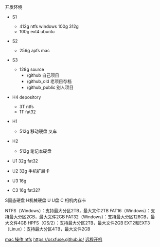 开发环境

* S1 
	+ 412g ntfs windows 100g 312g
	+ 100g ext4 ubuntu 
* S2 
	+ 256g apfs mac
* S3 
	+ 128g source
		* /github 自己项目
		* /github_old 老项目存档
		* /github_public 别人项目
* H4 depository 
	+ 3T ntfs 
	+ 1T fat32

* H1 
	+ 512g 移动硬盘 叉车
* H2 
	+ 512g 笔记本硬盘
	
* U1 32g fat32
* U2 32g 手机扩展卡
* U3 16g
* C3 16g fat32?

S固态硬盘 H机械硬盘 U U盘 C 相机内存卡

NTFS（Windows）：支持最大分区2TB，最大文件2TB
FAT16（Windows）：支持最大分区2GB，最大文件2GB
FAT32（Windows）：支持最大分区128GB，最大文件4GB
HPFS（OS/2）：支持最大分区2TB，最大文件2GB
EXT2和EXT3（Linux）：支持最大分区4TB，最大文件2GB

[mac 操作 ntfs](https://www.jianshu.com/p/a770c66bdddf) 
https://osxfuse.github.io/
[远程开机](https://post.smzdm.com/p/664774/) 

